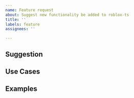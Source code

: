 ```yaml
---
name: Feature request
about: Suggest new functionality be added to roblox-ts
title: ''
labels: feature
assignees: ''

---
```


<!-- Please make sure your idea meets our design goals, seen here: https://roblox-ts.com/docs/#goals -->

## Suggestion

<!-- A summary of what you'd like to see added or changed -->

## Use Cases

<!--
What do you want to use this for?
What shortcomings exist with current approaches?
-->

## Examples

<!-- Show how this would be used and what the behavior would be -->
